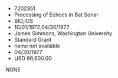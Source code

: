 * 7202351
* Processing of Echoes in Bat Sonar
* BIO,IOS
* 10/01/1972,04/30/1977
* James Simmons, Washington University
* Standard Grant
*   name not available
* 04/30/1977
* USD 96,600.00

NONE